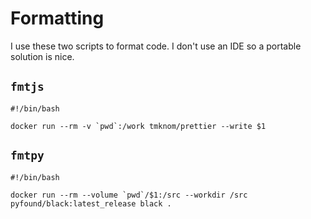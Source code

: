 # Formatting

I use these two scripts to format code. I don't use an IDE so a portable solution is nice.

## `fmtjs`

```language-bash
#!/bin/bash

docker run --rm -v `pwd`:/work tmknom/prettier --write $1
```

## `fmtpy`

```language-bash
#!/bin/bash

docker run --rm --volume `pwd`/$1:/src --workdir /src pyfound/black:latest_release black .
```
